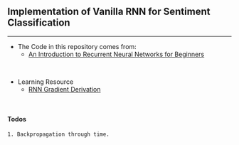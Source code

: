 ## Implementation of Vanilla RNN for Sentiment Classification
---

* The Code in this repository comes from:
    * [An Introduction to Recurrent Neural Networks for Beginners](https://victorzhou.com/blog/intro-to-rnns/)
 
<br>

* Learning Resource
   - [RNN Gradient Derivation](https://github.com/go2carter/nn-learn/blob/master/grad-deriv-tex/rnn-grad-deriv.pdf)

<br>

#### Todos 
    1. Backpropagation through time.
   
